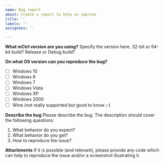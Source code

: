 ```yaml
---
name: Bug report
about: Create a report to help us improve
title: ''
labels: ''
assignees: ''

---
```


**What mCtrl version are you using?**
Specify the version here. 32-bit or 64-bit build? Release or Debug build?

**On what OS version can you reproduce the bug?**
 * [ ] Windows 10
 * [ ] Windows 8
 * [ ] Windows 7
 * [ ] Windows Vista
 * [ ] Windows XP
 * [ ] Windows 2000
 * [ ] Wine (not really supported but good to know ;-)

**Describe the bug**
Please describe the bug. The description should cover the following questions:
 1. What behavior do you expect?
 2. What behavior do you get?
 3. How to reproduce the issue?

**Attachments**
If it is possible (and relevant), please provide any code which can help to 
reproduce the issue and/or a screenshot illustrating it.
